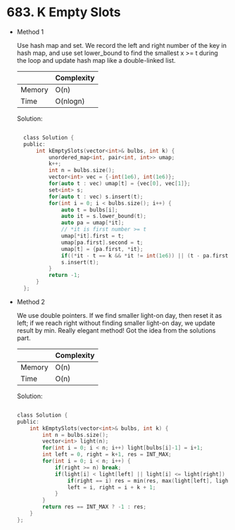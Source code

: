 # 683. K Empty Slots

- Method 1

  Use hash map and set. We record the left and right number of the key in hash map, and use set lower_bound to find the smallest x >= t during the loop and update hash map like a double-linked list.

  |        | Complexity |
  | ------ | ---------- |
  | Memory | O(n)       |
  | Time   | O(nlogn)   |

  Solution:

  ```h

    class Solution {
    public:
        int kEmptySlots(vector<int>& bulbs, int k) {
            unordered_map<int, pair<int, int>> umap;
            k++;
            int n = bulbs.size();
            vector<int> vec = {-int(1e6), int(1e6)};
            for(auto t : vec) umap[t] = {vec[0], vec[1]};
            set<int> s;
            for(auto t : vec) s.insert(t);
            for(int i = 0; i < bulbs.size(); i++) {
                auto t = bulbs[i];
                auto it = s.lower_bound(t);
                auto pa = umap[*it];
                // *it is first number >= t
                umap[*it].first = t;
                umap[pa.first].second = t;
                umap[t] = {pa.first, *it};
                if((*it - t == k && *it != int(1e6)) || (t - pa.first == k && pa.first != -int(1e6))) return i+1;
                s.insert(t);
            }
            return -1;
        }
    };

  ```

- Method 2

  We use double pointers. If we find smaller light-on day, then reset it as left; if we reach right without finding smaller light-on day, we update result by min. Really elegant method! Got the idea from the solutions part.

  |        | Complexity |
  | ------ | ---------- |
  | Memory | O(n)       |
  | Time   | O(n)       |

  Solution:

  ```h

  class Solution {
  public:
      int kEmptySlots(vector<int>& bulbs, int k) {
          int n = bulbs.size();
          vector<int> light(n);
          for(int i = 0; i < n; i++) light[bulbs[i]-1] = i+1;
          int left = 0, right = k+1, res = INT_MAX;
          for(int i = 0; i < n; i++) {
              if(right >= n) break;
              if(light[i] < light[left] || light[i] <= light[right]) {
                  if(right == i) res = min(res, max(light[left], light[right]));
                  left = i, right = i + k + 1;
              }
          }
          return res == INT_MAX ? -1 : res;
      }
  };

  ```

